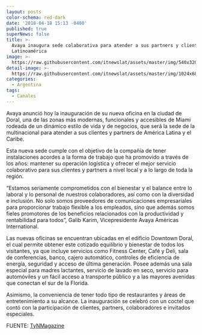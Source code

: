 ```yaml
---
layout: posts
color-schema: red-dark
date: '2018-04-18 15:13 -0400'
published: true
superNews: false
title: >-
  Avaya inaugura sede colaborativa para atender a sus partners y clientes de
  Latinoamérica
image: >-
  https://raw.githubusercontent.com/itnewslat/assets/master/img/540x320/Corte-Avaya-p.jpg
detail-image: >-
  https://raw.githubusercontent.com/itnewslat/assets/master/img/1024x680/Corte-Avaya-g.jpg
categories:
  - Argentina
tags:
  - Canales
---
```

Avaya anunció hoy la inauguración de su nueva oficina en la ciudad de Doral, una de las zonas más modernas, funcionales y accesibles de Miami rodeada de un dinámico estilo de vida y de negocios, que será la sede de la multinacional para atender a sus clientes y partners de América Latina y el Caribe.

Esta nueva sede cumple con el objetivo de la compañía de tener instalaciones acordes a la forma de trabajo que ha promovido a través de los años: mantener su operación logística y ofrecer el mejor servicio colaborativo para sus clientes y partners a nivel local y a lo largo de toda la región.

“Estamos seriamente comprometidos con el bienestar y el balance entre lo laboral y lo personal de nuestros colaboradores, así como con la diversidad e inclusión. No solo somos proveedores de comunicaciones empresariales para proporcionar trabajo flexible a los empleados, sino que además somos fieles promotores de los beneficios relacionados con la productividad y rentabilidad para todos”, Galib Karim, Vicepresidente Avaya Américas International.

Las nuevas oficinas se encuentran ubicadas en el edificio Downtown Doral, el cual permite obtener este cotizado equilibrio y bienestar de todos los visitantes, ya que incluye servicios como Fitness Center, Café y Deli, sala de conferencias, banco, cajero automático, controles de eficiencia de energía, seguridad y acceso de última generación.
Posee además una sala especial para madres lactantes, servicio de lavado en seco, servicio para automóviles y un fácil acceso a transporte público y a las mayores avenidas que conectan el sur de la Florida. 

Asimismo, la conveniencia de tener todo tipo de restaurantes y áreas de entretenimiento a su alcance. La inauguración se celebró con un coctel que contó con la participación de clientes, partners, colaboradores e invitados especiales.

FUENTE: [TyNMagazine](http://www.tynmagazine.com/avaya-inaugura-sede-colaborativa-para-atender-a-sus-partners-y-clientes-de-latinoamerica/)
